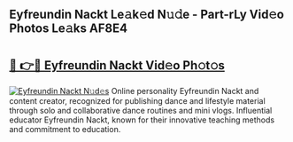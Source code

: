 ## Eyfreundin Nackt Le𝚊k𝚎d N𝚞𝚍e - Part-rLy Vid𝚎o Photos Le𝚊ks AF8E4

# <h2><a href="http://fb7jho.evod.top/?m=Eyfreundin+Nackt">🔗 👉🔴 Eyfreundin Nackt Vid𝚎o Ph𝚘t𝚘s</a></h2>

[![Eyfreundin Nackt N𝚞d𝚎s](https://i.imgur.com/8V9OHl7.gif)](http://fb7jho.evod.top/?m=Eyfreundin+Nackt)
Online personality Eyfreundin Nackt and content creator, recognized for publishing dance and lifestyle material through solo and collaborative dance routines and mini vlogs. Influential educator Eyfreundin Nackt, known for their innovative teaching methods and commitment to education. 
